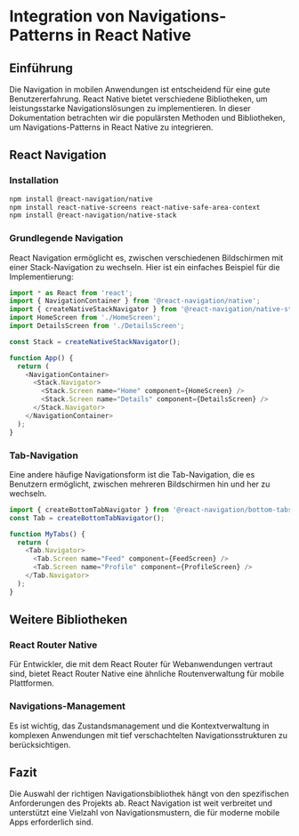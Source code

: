 
# Integration von Navigations-Patterns in React Native

## Einführung

Die Navigation in mobilen Anwendungen ist entscheidend für eine gute Benutzererfahrung. React Native bietet verschiedene Bibliotheken, um leistungsstarke Navigationslösungen zu implementieren. In dieser Dokumentation betrachten wir die populärsten Methoden und Bibliotheken, um Navigations-Patterns in React Native zu integrieren.

## React Navigation

### Installation

```bash
npm install @react-navigation/native
npm install react-native-screens react-native-safe-area-context
npm install @react-navigation/native-stack
```

### Grundlegende Navigation

React Navigation ermöglicht es, zwischen verschiedenen Bildschirmen mit einer Stack-Navigation zu wechseln. Hier ist ein einfaches Beispiel für die Implementierung:

```javascript
import * as React from 'react';
import { NavigationContainer } from '@react-navigation/native';
import { createNativeStackNavigator } from '@react-navigation/native-stack';
import HomeScreen from './HomeScreen';
import DetailsScreen from './DetailsScreen';

const Stack = createNativeStackNavigator();

function App() {
  return (
    <NavigationContainer>
      <Stack.Navigator>
        <Stack.Screen name="Home" component={HomeScreen} />
        <Stack.Screen name="Details" component={DetailsScreen} />
      </Stack.Navigator>
    </NavigationContainer>
  );
}
```

### Tab-Navigation

Eine andere häufige Navigationsform ist die Tab-Navigation, die es Benutzern ermöglicht, zwischen mehreren Bildschirmen hin und her zu wechseln.

```javascript
import { createBottomTabNavigator } from '@react-navigation/bottom-tabs';
const Tab = createBottomTabNavigator();

function MyTabs() {
  return (
    <Tab.Navigator>
      <Tab.Screen name="Feed" component={FeedScreen} />
      <Tab.Screen name="Profile" component={ProfileScreen} />
    </Tab.Navigator>
  );
}
```

## Weitere Bibliotheken

### React Router Native

Für Entwickler, die mit dem React Router für Webanwendungen vertraut sind, bietet React Router Native eine ähnliche Routenverwaltung für mobile Plattformen.

### Navigations-Management

Es ist wichtig, das Zustandsmanagement und die Kontextverwaltung in komplexen Anwendungen mit tief verschachtelten Navigationsstrukturen zu berücksichtigen.

## Fazit

Die Auswahl der richtigen Navigationsbibliothek hängt von den spezifischen Anforderungen des Projekts ab. React Navigation ist weit verbreitet und unterstützt eine Vielzahl von Navigationsmustern, die für moderne mobile Apps erforderlich sind.
